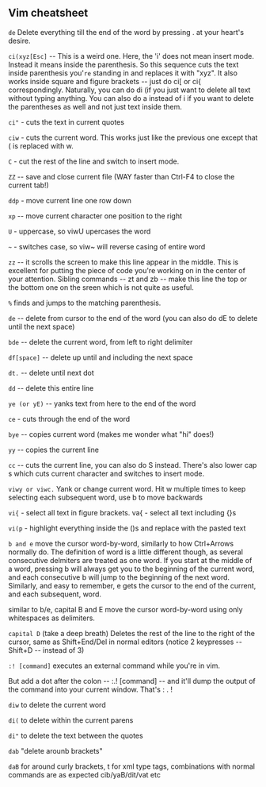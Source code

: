 ## Vim cheatsheet

```de``` Delete everything till the end of the word by pressing . at your heart's desire.

```ci(xyz[Esc]``` -- This is a weird one. Here, the 'i' does not mean insert mode. Instead it means inside the parenthesis. So this sequence cuts the text inside parenthesis you'```re``` standing in and replaces it with "xyz". It also works inside square and figure brackets -- just do ci[ or ci{ correspondingly. Naturally, you can do di (if you just want to delete all text without typing anything. You can also do a instead of i if you want to delete the parentheses as well and not just text inside them.

```ci"``` - cuts the text in current quotes

```ciw``` - cuts the current word. This works just like the previous one except that ( is replaced with w.

```C``` - cut the rest of the line and switch to insert mode.

```ZZ``` -- save and close current file (WAY faster than Ctrl-F4 to close the current tab!)

```ddp``` - move current line one row down

```xp``` -- move current character one position to the right

```U``` - uppercase, so viwU upercases the word

```~``` - switches case, so viw~ will reverse casing of entire word

```zz``` -- it scrolls the screen to make this line appear in the middle. This is excellent for putting the piece of code you're working on in the center of your attention. Sibling commands -- zt and zb -- make this line the top or the bottom one on the sreen which is not quite as useful.

```%``` finds and jumps to the matching parenthesis.

```de``` -- delete from cursor to the end of the word (you can also do dE to delete until the next space)

```bde``` -- delete the current word, from left to right delimiter

```df[space]``` -- delete up until and including the next space

```dt.``` -- delete until next dot

```dd``` -- delete this entire line

```ye (or yE)``` -- yanks text from here to the end of the word

```ce``` - cuts through the end of the word

```bye``` -- copies current word (makes me wonder what "hi" does!)

```yy``` -- copies the current line

```cc``` -- cuts the current line, you can also do S instead. There's also lower cap s which cuts current character and switches to insert mode.

```viwy or viwc.``` Yank or change current word. Hit w multiple times to keep selecting each subsequent word, use b to move backwards

```vi{``` - select all text in figure brackets. va{ - select all text including {}s

```vi(p``` - highlight everything inside the ()s and replace with the pasted text

```b and e``` move the cursor word-by-word, similarly to how Ctrl+Arrows normally do. The definition of word is a little different though, as several consecutive delmiters are treated as one word. If you start at the middle of a word, pressing b will always get you to the beginning of the current word, and each consecutive b will jump to the beginning of the next word. Similarly, and easy to remember, e gets the cursor to the end of the current, and each subsequent, word.

similar to b/e, capital B and E move the cursor word-by-word using only whitespaces as delimiters.

```capital D``` (take a deep breath) Deletes the rest of the line to the right of the cursor, same as Shift+End/Del in normal editors (notice 2 keypresses -- Shift+D -- instead of 3)

```:! [command]``` executes an external command while you're in vim.

But add a dot after the colon -- :.! [command] -- and it'll dump the output of the command into your current window. That's : . ! 

```diw``` to delete the current word

```di(``` to delete within the current parens

```di"``` to delete the text between the quotes

```dab``` "delete arounb brackets"

```daB``` for around curly brackets, t for xml type tags, combinations with normal commands are as expected cib/yaB/dit/vat etc
